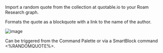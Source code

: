 Import a random quote from the collection at quotable.io to your Roam Research graph.

Formats the quote as a blockquote with a link to the name of the author.

![image](https://user-images.githubusercontent.com/6857790/181698189-dff64a9b-a445-41fc-a10c-9283a35f7ce7.png)

Can be triggered from the Command Palette or via a SmartBlock command <%RANDOMQUOTE%>.

